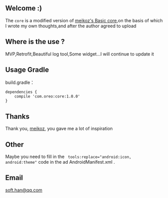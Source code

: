 ## Welcome :)
The ```core``` is a modified version of [meikoz's Basic core](https://github.com/meikoz/Basic),on the basis of which I wrote my own thoughts,and after the author agreed to upload

## Where is the use ?
MVP,Retrofit,Beautiful log tool,Some widget...I will continue to update it

## Usage Gradle
build.gradle：
```
dependencies {
    compile 'com.oreo:core:1.0.0'
}
```
## Thanks
Thank you, [meikoz](https://github.com/meikoz), you gave me a lot of inspiration

## Other
Maybe you need to fill in the ``` tools:replace="android:icon, android:theme"``` code in the ad AndroidManifest.xml <application/>.

## Email
soft.han@qq.com

